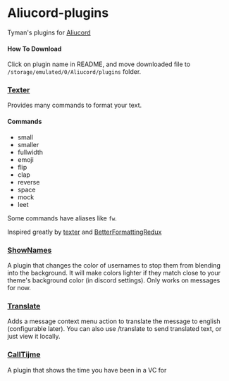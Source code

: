 # Aliucord-plugins

Tyman's plugins for [Aliucord](https://github.com/Aliucord)

#### How To Download
Click on plugin name in README, and move downloaded file to `/storage/emulated/0/Aliucord/plugins` folder.

### [Texter](https://github.com/TymanWasTaken/aliucord-plugins/raw/builds/Texter.zip)
Provides many commands to format your text.

#### Commands
- small
- smaller
- fullwidth
- emoji
- flip
- clap
- reverse
- space
- mock
- leet

Some commands have aliases like `fw`.
  
Inspired greatly by [texter](https://github.com/SkyBlockDev/texter) and [BetterFormattingRedux](https://github.com/rauenzi/BetterDiscordAddons/tree/master/Plugins/BetterFormattingRedux)

### [ShowNames](https://github.com/TymanWasTaken/aliucord-plugins/raw/builds/ShowNames.zip)

A plugin that changes the color of usernames to stop them from blending into the background. It will make colors lighter if they match close to your theme's background color (in discord settings). Only works on messages for now. 

### [Translate](https://github.com/TymanWasTaken/aliucord-plugins/raw/builds/Translate.zip)

Adds a message context menu action to translate the message to english (configurable later). You can also use /translate to send translated text, or just view it locally.

### [CallTijme](https://github.com/TymanWasTaken/aliucord-plugins/raw/builds/CallTime.zip)

A plugin that shows the time you have been in a VC for